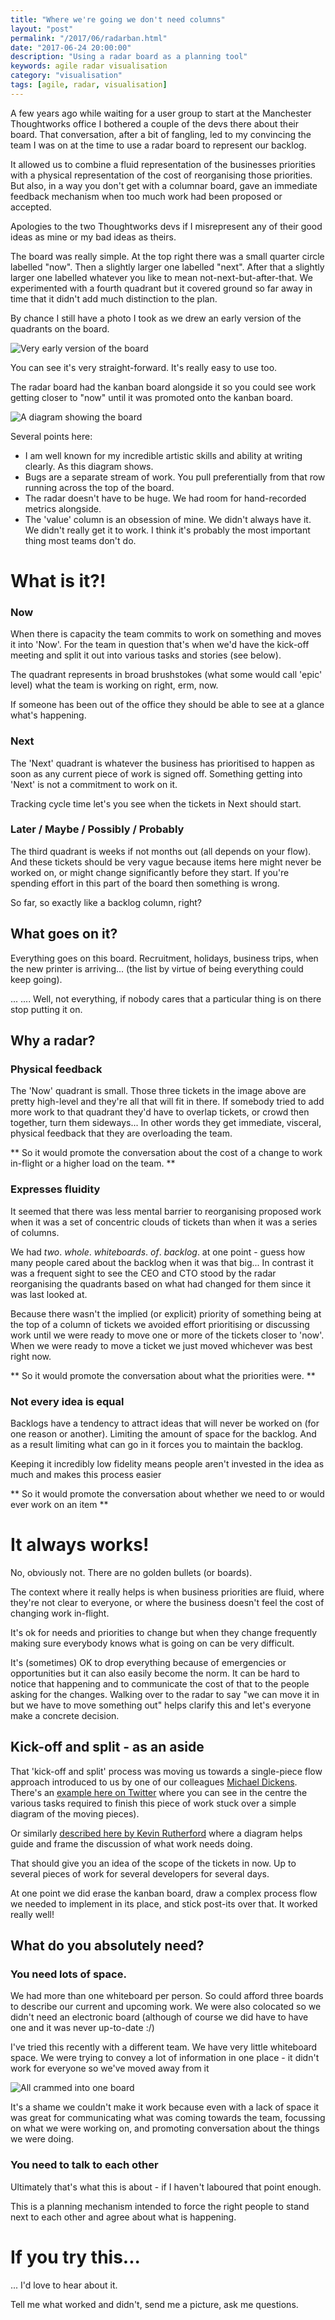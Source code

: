 ```yaml
---
title: "Where we're going we don't need columns" 
layout: "post" 
permalink: "/2017/06/radarban.html" 
date: "2017-06-24 20:00:00"
description: "Using a radar board as a planning tool"
keywords: agile radar visualisation
category: "visualisation"
tags: [agile, radar, visualisation]
---
```


A few years ago while waiting for a user group to start at the Manchester Thoughtworks office I bothered a couple of the devs there about their board. That conversation, after a bit of fangling, led to my convincing the team I was on at the time to use a radar board to represent our backlog.

It allowed us to combine a fluid representation of the businesses priorities with a physical representation of the cost of reorganising those priorities. But also, in a way you don't get with a columnar board, gave an immediate feedback mechanism when too much work had been proposed or accepted.

Apologies to the two Thoughtworks devs if I misrepresent any of their good ideas as mine or my bad ideas as theirs.

<!--more-->

The board was really simple. At the top right there was a small quarter circle labelled "now". Then a slightly larger one labelled "next". After that a slightly larger one labelled whatever you like to mean not-next-but-after-that. We experimented with a fourth quadrant but it covered ground so far away in time that it didn't add much distinction to the plan.

By chance I still have a photo I took as we drew an early version of the quadrants on the board.

![Very early version of the board](/images/radar.jpg)

You can see it's very straight-forward. It's really easy to use too.

The radar board had the kanban board alongside it so you could see work getting closer to "now" until it was promoted onto the kanban board.

![A diagram showing the board](/images/ideal-board.jpg)

Several points here:

 * I am well known for my incredible artistic skills and ability at writing clearly. As this diagram shows.
 * Bugs are a separate stream of work. You pull preferentially from that row running across the top of the board.
 * The radar doesn't have to be huge. We had room for hand-recorded metrics alongside.
 * The 'value' column is an obsession of mine. We didn't always have it. We didn't really get it to work. I think it's probably the most important thing most teams don't do.

# What is it?!

### Now

When there is capacity the team commits to work on something and moves it into 'Now'. For the team in question that's when we'd have the kick-off meeting and split it out into various tasks and stories (see below). 

The quadrant represents in broad brushstokes (what some would call 'epic' level) what the team is working on right, erm, now. 

If someone has been out of the office they should be able to see at a glance what's happening.

### Next

The 'Next' quadrant is whatever the business has prioritised to happen as soon as any current piece of work is signed off. Something getting into 'Next' is not a commitment to work on it.

Tracking cycle time let's you see when the tickets in Next should start.

### Later / Maybe / Possibly / Probably

The third quadrant is weeks if not months out (all depends on your flow). And these tickets should be very vague because items here might never be worked on, or might change significantly before they start. If you're spending effort in this part of the board then something is wrong.

So far, so exactly like a backlog column, right?

## What goes on it?

Everything goes on this board. Recruitment, holidays, business trips, when the new printer is arriving... (the list by virtue of being everything could keep going). 

... .... Well, not everything, if nobody cares that a particular thing is on there stop putting it on. 

## Why a radar?

### Physical feedback

The 'Now' quadrant is small. Those three tickets in the image above are pretty high-level and they're all that will fit in there. If somebody tried to add more work to that quadrant they'd have to overlap tickets, or crowd then together, turn them sideways... In other words they get immediate, visceral, physical feedback that they are overloading the team. 

** So it would promote the conversation about the cost of a change to work in-flight or a higher load on the team. **

### Expresses fluidity

It seemed that there was less mental barrier to reorganising proposed work when it was a set of concentric clouds of tickets than when it was a series of columns. 

We had _two_. _whole_. _whiteboards_. _of_. _backlog_. at one point - guess how many people cared about the backlog when it was that big... In contrast it was a frequent sight to see the CEO and CTO stood by the radar reorganising the quadrants based on what had changed for them since it was last looked at.

Because there wasn't the implied (or explicit) priority of something being at the top of a column of tickets we avoided effort prioritising or discussing work until we were ready to move one or more of the tickets closer to 'now'. When we were ready to move a ticket we just moved whichever was best right now.

** So it would promote the conversation about what the priorities were. **

### Not every idea is equal

Backlogs have a tendency to attract ideas that will never be worked on (for one reason or another). Limiting the amount of space for the backlog. And as a result limiting what can go in it forces you to maintain the backlog. 

Keeping it incredibly low fidelity means people aren't invested in the idea as much and makes this process easier

** So it would promote the conversation about whether we need to or would ever work on an item **

# It always works!

No, obviously not. There are no golden bullets (or boards).

The context where it really helps is when business priorities are fluid, where they're not clear to everyone, or where the business doesn't feel the cost of changing work in-flight.

It's ok for needs and priorities to change but when they change frequently making sure everybody knows what is going on can be very difficult. 

It's (sometimes) OK to drop everything because of emergencies or opportunities but it can also easily become the norm. It can be hard to notice that happening and to communicate the cost of that to the people asking for the changes. Walking over to the radar to say "we can move it in but we have to move something out" helps clarify this and let's everyone make a concrete decision.

## Kick-off and split - as an aside

That 'kick-off and split' process was moving us towards a single-piece flow approach introduced to us by one of our colleagues [Michael Dickens](https://twitter.com/quezlatch). There's an [example here on Twitter](https://twitter.com/andylongshaw/status/788775269788155904) where you can see in the centre the various tasks required to finish this piece of work stuck over a simple diagram of the moving pieces). 

Or similarly [described here by Kevin Rutherford](https://silkandspinach.net/2017/01/18/evolving-the-kanban-board/) where a diagram helps guide and frame the discussion of what work needs doing.

That should give you an idea of the scope of the tickets in now. Up to several pieces of work for several developers for several days.

At one point we did erase the kanban board, draw a complex process flow we needed to implement in its place, and stick post-its over that. It worked really well!

## What do you absolutely need?

### You need lots of space. 

We had more than one whiteboard per person. So could afford three boards to describe our current and upcoming work. We were also colocated so we didn't need an electronic board (although of course we did have to have one and it was never up-to-date :/)

I've tried this recently with a different team. We have very little whiteboard space. We were trying to convey a lot of information in one place - it didn't work for everyone so we've moved away from it 

![All crammed into one board](/images/one-board.jpg)

It's a shame we couldn't make it work because even with a lack of space it was great for communicating what was coming towards the team, focussing on what we were working on, and promoting conversation about the things we were doing.

### You need to talk to each other

Ultimately that's what this is about - if I haven't laboured that point enough.

This is a planning mechanism intended to force the right people to stand next to each other and agree about what is happening.

# If you try this...

... I'd love to hear about it.

Tell me what worked and didn't, send me a picture, ask me questions.
